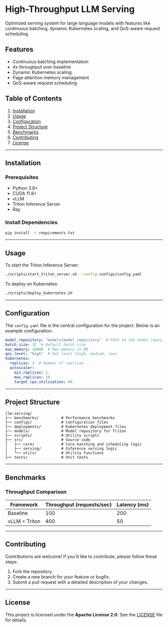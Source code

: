 # High-Throughput LLM Serving
Optimized serving system for large language models with features like continuous batching, dynamic Kubernetes scaling, and QoS-aware request scheduling.

## Features
- Continuous batching implementation
- 4x throughput over baseline
- Dynamic Kubernetes scaling
- Page attention memory management
- QoS-aware request scheduling

## Table of Contents
1. [Installation](#installation)
2. [Usage](#usage)
3. [Configuration](#configuration)
4. [Project Structure](#project-structure)
5. [Benchmarks](#benchmarks)
6. [Contributing](#contributing)
7. [License](#license)

---

## Installation

### Prerequisites
- Python 3.8+
- CUDA 11.8+
- vLLM
- Triton Inference Server
- Ray

### Install Dependencies
```bash
pip install -r requirements.txt
```

---

## Usage

To start the Triton Inference Server:
```bash
./scripts/start_triton_server.sh --config configs/config.yaml
```

To deploy on Kubernetes:
```bash
./scripts/deploy_kubernetes.sh
```

---

## Configuration

The `config.yaml` file is the central configuration for the project. Below is an example configuration:

```yaml
model_repository: "models/model_repository"  # Path to the model repository
batch_size: 32  # Default batch size
max_memory: 16000  # Max memory in MB
qos_level: "high"  # QoS level (high, medium, low)
kubernetes:
  replicas: 3  # Number of replicas
  autoscaler:
    min_replicas: 1
    max_replicas: 10
    target_cpu_utilization: 80
```

---

## Project Structure

```
llm-serving/
├── benchmarks/          # Performance benchmarks
├── configs/             # Configuration files
├── deployments/         # Kubernetes deployment files
├── models/              # Model repository for Triton
├── scripts/             # Utility scripts
├── src/                 # Source code
│   ├── core/            # Core batching and scheduling logic
│   ├── serving/         # Inference serving logic
│   └── utils/           # Utility functions
├── tests/               # Unit tests
```

---

## Benchmarks

### Throughput Comparison
| Framework       | Throughput (requests/sec) | Latency (ms) |
|-----------------|---------------------------|--------------|
| Baseline        | 100                       | 200          |
| vLLM + Triton   | 400                       | 50           |

---

## Contributing

Contributions are welcome! If you'd like to contribute, please follow these steps:
1. Fork the repository.
2. Create a new branch for your feature or bugfix.
3. Submit a pull request with a detailed description of your changes.

---

## License

This project is licensed under the **Apache License 2.0**. See the [LICENSE](LICENSE) file for details.
